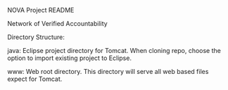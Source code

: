 NOVA Project README

Network of Verified Accountability

Directory Structure:

java: Eclipse project directory for Tomcat. When cloning repo, choose the option
      to import existing project to Eclipse.

www: Web root directory. This directory will serve all web based files expect for Tomcat.
